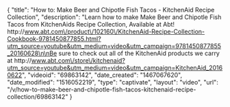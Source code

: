 {
    "title": "How to: Make Beer and Chipotle Fish Tacos - KitchenAid Recipe Collection",
    "description": "Learn how to make Make Beer and Chipotle Fish Tacos from KitchenAids Recipe Collection, Available at Abt! http:\/\/www.abt.com\/product\/102160\/KitchenAid-Recipe-Collection-Cookbook-9781450877855.html?utm_source=youtube&utm_medium=video&utm_campaign=9781450877855_20160628\n\nBe sure to check out all of the KitchenAid products we carry at http:\/\/www.abt.com\/store\/kitchenaid?utm_source=youtube&utm_medium=video&utm_campaign=KitchenAid_20160622",
    "videoid": "69863142",
    "date_created": "1467067620",
    "date_modified": "1516052219",
    "type": "captivate",
    "layout": "video",
    "url": "\/v\/how-to-make-beer-and-chipotle-fish-tacos-kitchenaid-recipe-collection\/69863142"
}